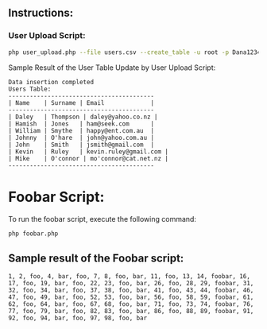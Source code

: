 ## Instructions:

### User Upload Script:
```bash
php user_upload.php --file users.csv --create_table -u root -p Dana1234 -h localhost --database usersdb
```


Sample Result of the User Table Update by User Upload Script:
```
Data insertion completed
Users Table:
-----------------------------------------
| Name    | Surname | Email             |
-----------------------------------------
| Daley   | Thompson | daley@yahoo.co.nz |
| Hamish  | Jones   | ham@seek.com      |
| William | Smythe  | happy@ent.com.au  |
| Johnny  | O'hare  | john@yahoo.com.au |
| John    | Smith   | jsmith@gmail.com  |
| Kevin   | Ruley   | kevin.ruley@gmail.com |
| Mike    | O'connor | mo'connor@cat.net.nz |
-----------------------------------------
```
# Foobar Script:
To run the foobar script, execute the following command:
```bash
php foobar.php
```
## Sample result of the Foobar script:
```
1, 2, foo, 4, bar, foo, 7, 8, foo, bar, 11, foo, 13, 14, foobar, 16, 17, foo, 19, bar, foo, 22, 23, foo, bar, 26, foo, 28, 29, foobar, 31, 32, foo, 34, bar, foo, 37, 38, foo, bar, 41, foo, 43, 44, foobar, 46, 47, foo, 49, bar, foo, 52, 53, foo, bar, 56, foo, 58, 59, foobar, 61, 62, foo, 64, bar, foo, 67, 68, foo, bar, 71, foo, 73, 74, foobar, 76, 77, foo, 79, bar, foo, 82, 83, foo, bar, 86, foo, 88, 89, foobar, 91, 92, foo, 94, bar, foo, 97, 98, foo, bar
```
